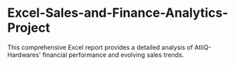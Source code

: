# Excel-Sales-and-Finance-Analytics-Project
This comprehensive Excel report provides a detailed analysis of AtliQ-Hardwares' financial performance and evolving sales trends.
